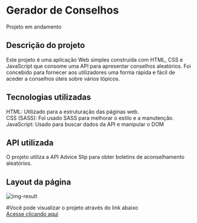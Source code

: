 # Gerador de Conselhos

Projeto em andamento
<br>

## Descrição do projeto
Este projeto é uma aplicação Web simples construída com HTML, CSS e JavaScript que consome uma API para apresentar conselhos aleatórios. 
Foi concebido para fornecer aos utilizadores uma forma rápida e fácil de aceder a conselhos úteis sobre vários tópicos.

## Tecnologias utilizadas
HTML: Utilizado para a estruturação das páginas web. <br>
CSS (SASS): Foi usado SASS para melhorar o estilo e a manutenção. <br>
JavaScript: Usado para buscar dados da API e manipular o DOM

## API utilizada
O projeto utiliza a API Advice Slip para obter boletins de aconselhamento aleatórios.

## Layout da página
![img-result](https://github.com/renanolv7/advice-generator/assets/118858754/742f4aee-709c-4da7-8f4e-ef6a4237eb3f)

#Você pode visualizar o projeto através do link abaixo <br>
[Acesse clicando aqui](https://advice-generator-r.vercel.app)



